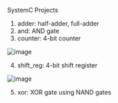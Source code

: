 SystemC Projects
1. adder: half-adder, full-adder
2. and: AND gate
3. counter: 4-bit counter

![image](https://user-images.githubusercontent.com/42716711/110701634-48bf8f80-81a6-11eb-9b10-d15b57008eb2.png)


4. shift_reg: 4-bit shift register

![image](https://user-images.githubusercontent.com/42716711/110658273-64ab3d00-8176-11eb-9ff6-89418054d69c.png)


5. xor: XOR gate using NAND gates
